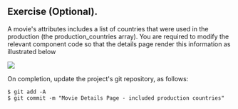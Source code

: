 ## Exercise (Optional).

A movie's attributes includes a list of countries that were used in the production (the production_countries array). You are required to modify the relevant component code so that the details page render this information as illustrated below

![][exercise]


On completion, update the project's git repository, as follows:
~~~ 
$ git add -A
$ git commit -m "Movie Details Page - included production countries"
~~~

[exercise]: ./img/exercise.png


